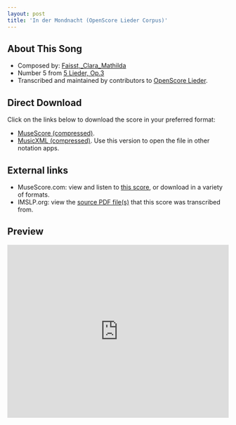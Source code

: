 ```yaml
---
layout: post
title: 'In der Mondnacht (OpenScore Lieder Corpus)'
---
```


## About This Song

- Composed by: [Faisst,_Clara_Mathilda](https://fourscoreandmore.org/openscore/lieder/Faisst,_Clara_Mathilda)
- Number 5 from [5 Lieder, Op.3](https://fourscoreandmore.org/openscore/lieder/Faisst,_Clara_Mathilda/5_Lieder,_Op.3)
- Transcribed and maintained by contributors to [OpenScore Lieder].

[OpenScore Lieder]: https://musescore.com/openscore-lieder-corpus

## Direct Download

Click on the links below to download the score in your preferred format:
- [MuseScore (compressed)](https://github.com/openscore/lieder/blob/main/scores/Faisst,_Clara_Mathilda/5_Lieder,_Op.3/5_In_der_Mondnacht/lc6260168.mscz?raw=true).
- [MusicXML (compressed)](https://github.com/openscore/lieder/blob/main/scores/Faisst,_Clara_Mathilda/5_Lieder,_Op.3/5_In_der_Mondnacht/lc6260168.mxl?raw=true). Use this version to open the file in other notation apps.

## External links

- MuseScore.com: view and listen to [this score][MuseScore], or download in a variety of formats.
- IMSLP.org: view the [source PDF file(s)][IMSLP] that this score was transcribed from.

[MuseScore]: https://musescore.com/score/6260168
[IMSLP]: https://imslp.org/wiki/Special:ReverseLookup/621599

## Preview

<iframe width="100%" height="394" src="https://musescore.com/openscore-lieder-corpus/scores/6260168/embed" frameborder="0" allowfullscreen allow="autoplay; fullscreen"></iframe>

